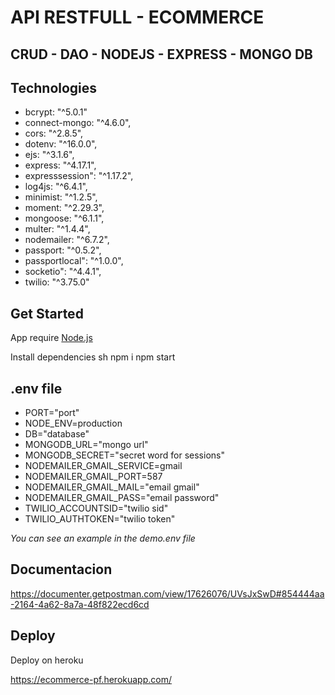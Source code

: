 # API RESTFULL - ECOMMERCE

## CRUD - DAO - NODEJS - EXPRESS - MONGO DB

## Technologies

- bcrypt: "^5.0.1"
- connect-mongo: "^4.6.0",
- cors: "^2.8.5",
- dotenv: "^16.0.0",
- ejs: "^3.1.6",
- express: "^4.17.1",
- expresssession": "^1.17.2",
- log4js: "^6.4.1",
- minimist: "^1.2.5",
- moment: "^2.29.3",
- mongoose: "^6.1.1",
- multer: "^1.4.4",
- nodemailer: "^6.7.2",
- passport: "^0.5.2",
- passportlocal": "^1.0.0",
- socketio": "^4.4.1",
- twilio: "^3.75.0"

## Get Started

App require [Node.js](https://nodejs.org/)

Install dependencies
sh
npm i
npm start

## .env file

- PORT="port"
- NODE_ENV=production
- DB="database"
- MONGODB_URL="mongo url"
- MONGODB_SECRET="secret word for sessions"
- NODEMAILER_GMAIL_SERVICE=gmail
- NODEMAILER_GMAIL_PORT=587
- NODEMAILER_GMAIL_MAIL="email gmail"
- NODEMAILER_GMAIL_PASS="email password"
- TWILIO_ACCOUNTSID="twilio sid"
- TWILIO_AUTHTOKEN="twilio token"

_You can see an example in the demo.env file_

## Documentacion

https://documenter.getpostman.com/view/17626076/UVsJxSwD#854444aa-2164-4a62-8a7a-48f822ecd6cd

## Deploy

Deploy on heroku

https://ecommerce-pf.herokuapp.com/
